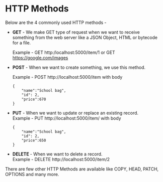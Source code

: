 <h1>  HTTP Methods </h1>

Below are the 4 commonly used HTTP methods -

<ul>
<li> <b>GET</b> -  We make GET type of request when we want to receive something from the web server like a JSON Object, HTML or bytecode for a file. <br>

Example - GET http:/localhost:5000/item/1  or GET https://google.com/images 

<li><b>POST</b> - When we want to create something, we use this method. <br>

Example - POST http://localhost:5000/item  with body
````
{
    "name":"School bag",
    "id": 2,
    "price":670
}
````


<li><b>PUT</b> - When we want to update or replace an existing record.<br>
Example - PUT http://localhost:5000/item/ with body

````
{
    "name":"School bag",
    "id": 2,
    "price":650
}
````


<li><b>DELETE </b> - When we want to delete a record. <br>
Example -  DELETE http://localhost:5000/item/2 



</ul>


There are few other HTTP Methods are available like COPY, HEAD, PATCH, OPTIONS and many more. 
